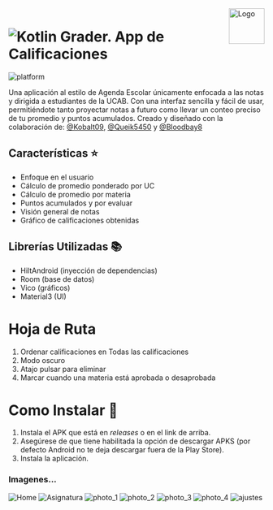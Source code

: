 <a>
    <img src="https://github.com/DanielCarrenoMar/Snake-XPR_UCAB/assets/144462396/d30c8055-4d82-4a05-b0f3-5f74c85ffb7f" alt="Logo" title="Logo" align="right" height="70" />
</a>

# ![Kotlin](https://img.shields.io/badge/Kotlin-7F52FF?style=for-the-badge&logo=Kotlin&logoColor=white) Grader. App de Calificaciones

![platform](https://img.shields.io/badge/platform-Android-brightgreen.svg)

Una aplicación al estilo de Agenda Escolar únicamente enfocada a las notas y dirigida a estudiantes de la UCAB. Con una interfaz sencilla y fácil de usar, permitiéndote tanto proyectar notas a futuro como llevar un conteo preciso de tu promedio y puntos acumulados. Creado y diseñado con la colaboración de: [@Kobalt09](https://github.com/Kobalt09), [@Queik5450](https://github.com/Queik5450)  y [@Bloodbay8](https://github.com/Bloodbay8)

<!-- 
> [Descargar ultima versión](https://github.com/DanielCarrenoMar/Grader/releases/latest/download/Grader.apk)
-->

## Características ⭐
- Enfoque en el usuario
- Cálculo de promedio ponderado por UC
- Cálculo de promedio por materia
- Puntos acumulados y por evaluar
- Visión general de notas
- Gráfico de calificaciones obtenidas
## Librerías Utilizadas 📚
- HiltAndroid (inyección de dependencias)
- Room (base de datos)
- Vico (gráficos)
- Material3 (UI)

# Hoja de Ruta
1) Ordenar calificaciones en Todas las calificaciones
2) Modo oscuro
3) Atajo pulsar para eliminar
4) Marcar cuando una materia está aprobada o desaprobada
  
# Como Instalar 📱
1. Instala el APK que está en *releases* o en el link de arriba.
2. Asegúrese de que tiene habilitada la opción de descargar APKS (por defecto Android no te deja descargar fuera de la Play Store).
3. Instala la aplicación.

### Imagenes...
![Home](https://github.com/user-attachments/assets/5db992fb-f3af-42c5-bfa3-7c3998603337)
![Asignatura](https://github.com/user-attachments/assets/57824d52-6314-494e-b65a-e1342bf6fb40)
![photo_1](https://github.com/user-attachments/assets/3b778b60-2ee2-4f10-bccc-d5ef6d142950)
![photo_2](https://github.com/user-attachments/assets/23d16a50-b04b-444d-adaa-e53a176aa116)
![photo_3](https://github.com/user-attachments/assets/961a6b9d-3533-46cf-8ecb-f21e64e5bb36)
![photo_4](https://github.com/user-attachments/assets/f998272b-e1d6-4f78-b529-46bf17e8f789)
![ajustes](https://github.com/user-attachments/assets/b512f0de-597c-430f-966b-660167b669a7)

